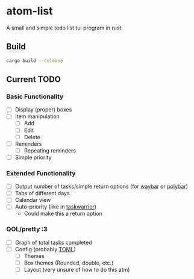 # atom-list
A small and simple todo list tui program in rust.

## Build
```sh
cargo build --release
```

## Current TODO
### Basic Functionality
- [ ] Display (proper) boxes
- [ ] Item manipulation
  - [ ] Add
  - [ ] Edit
  - [ ] Delete
- [ ] Reminders
  - [ ] Repeating reminders
- [ ] Simple priority
  
### Extended Functionality
- [ ] Output number of tasks/simple return options (for [waybar](https://github.com/Alexays/Waybar) or [polybar](https://github.com/polybar/polybar))
- [ ] Tabs of different days
- [ ] Calendar view
- [ ] Auto-priority (like in [taskwarrior](https://github.com/GothenburgBitFactory/taskwarrior))
  - Could make this a return option

### QOL/pretty :3
- [ ] Graph of total tasks completed
- [ ] Config (probably [TOML](https://github.com/toml-lang/toml))
  - [ ] Themes
  - [ ] Box themes (Rounded, double, etc.)
  - [ ] Layout (very unsure of how to do this atm)
